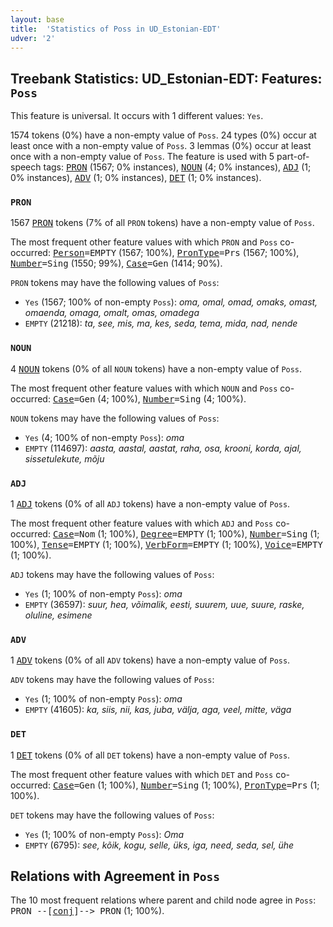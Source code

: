 ```yaml
---
layout: base
title:  'Statistics of Poss in UD_Estonian-EDT'
udver: '2'
---
```


## Treebank Statistics: UD_Estonian-EDT: Features: `Poss`

This feature is universal.
It occurs with 1 different values: `Yes`.

1574 tokens (0%) have a non-empty value of `Poss`.
24 types (0%) occur at least once with a non-empty value of `Poss`.
3 lemmas (0%) occur at least once with a non-empty value of `Poss`.
The feature is used with 5 part-of-speech tags: <tt><a href="et_edt-pos-PRON.html">PRON</a></tt> (1567; 0% instances), <tt><a href="et_edt-pos-NOUN.html">NOUN</a></tt> (4; 0% instances), <tt><a href="et_edt-pos-ADJ.html">ADJ</a></tt> (1; 0% instances), <tt><a href="et_edt-pos-ADV.html">ADV</a></tt> (1; 0% instances), <tt><a href="et_edt-pos-DET.html">DET</a></tt> (1; 0% instances).

### `PRON`

1567 <tt><a href="et_edt-pos-PRON.html">PRON</a></tt> tokens (7% of all `PRON` tokens) have a non-empty value of `Poss`.

The most frequent other feature values with which `PRON` and `Poss` co-occurred: <tt><a href="et_edt-feat-Person.html">Person</a></tt><tt>=EMPTY</tt> (1567; 100%), <tt><a href="et_edt-feat-PronType.html">PronType</a></tt><tt>=Prs</tt> (1567; 100%), <tt><a href="et_edt-feat-Number.html">Number</a></tt><tt>=Sing</tt> (1550; 99%), <tt><a href="et_edt-feat-Case.html">Case</a></tt><tt>=Gen</tt> (1414; 90%).

`PRON` tokens may have the following values of `Poss`:

* `Yes` (1567; 100% of non-empty `Poss`): <em>oma, omal, omad, omaks, omast, omaenda, omaga, omalt, omas, omadega</em>
* `EMPTY` (21218): <em>ta, see, mis, ma, kes, seda, tema, mida, nad, nende</em>

### `NOUN`

4 <tt><a href="et_edt-pos-NOUN.html">NOUN</a></tt> tokens (0% of all `NOUN` tokens) have a non-empty value of `Poss`.

The most frequent other feature values with which `NOUN` and `Poss` co-occurred: <tt><a href="et_edt-feat-Case.html">Case</a></tt><tt>=Gen</tt> (4; 100%), <tt><a href="et_edt-feat-Number.html">Number</a></tt><tt>=Sing</tt> (4; 100%).

`NOUN` tokens may have the following values of `Poss`:

* `Yes` (4; 100% of non-empty `Poss`): <em>oma</em>
* `EMPTY` (114697): <em>aasta, aastal, aastat, raha, osa, krooni, korda, ajal, sissetulekute, mõju</em>

### `ADJ`

1 <tt><a href="et_edt-pos-ADJ.html">ADJ</a></tt> tokens (0% of all `ADJ` tokens) have a non-empty value of `Poss`.

The most frequent other feature values with which `ADJ` and `Poss` co-occurred: <tt><a href="et_edt-feat-Case.html">Case</a></tt><tt>=Nom</tt> (1; 100%), <tt><a href="et_edt-feat-Degree.html">Degree</a></tt><tt>=EMPTY</tt> (1; 100%), <tt><a href="et_edt-feat-Number.html">Number</a></tt><tt>=Sing</tt> (1; 100%), <tt><a href="et_edt-feat-Tense.html">Tense</a></tt><tt>=EMPTY</tt> (1; 100%), <tt><a href="et_edt-feat-VerbForm.html">VerbForm</a></tt><tt>=EMPTY</tt> (1; 100%), <tt><a href="et_edt-feat-Voice.html">Voice</a></tt><tt>=EMPTY</tt> (1; 100%).

`ADJ` tokens may have the following values of `Poss`:

* `Yes` (1; 100% of non-empty `Poss`): <em>oma</em>
* `EMPTY` (36597): <em>suur, hea, võimalik, eesti, suurem, uue, suure, raske, oluline, esimene</em>

### `ADV`

1 <tt><a href="et_edt-pos-ADV.html">ADV</a></tt> tokens (0% of all `ADV` tokens) have a non-empty value of `Poss`.

`ADV` tokens may have the following values of `Poss`:

* `Yes` (1; 100% of non-empty `Poss`): <em>oma</em>
* `EMPTY` (41605): <em>ka, siis, nii, kas, juba, välja, aga, veel, mitte, väga</em>

### `DET`

1 <tt><a href="et_edt-pos-DET.html">DET</a></tt> tokens (0% of all `DET` tokens) have a non-empty value of `Poss`.

The most frequent other feature values with which `DET` and `Poss` co-occurred: <tt><a href="et_edt-feat-Case.html">Case</a></tt><tt>=Gen</tt> (1; 100%), <tt><a href="et_edt-feat-Number.html">Number</a></tt><tt>=Sing</tt> (1; 100%), <tt><a href="et_edt-feat-PronType.html">PronType</a></tt><tt>=Prs</tt> (1; 100%).

`DET` tokens may have the following values of `Poss`:

* `Yes` (1; 100% of non-empty `Poss`): <em>Oma</em>
* `EMPTY` (6795): <em>see, kõik, kogu, selle, üks, iga, need, seda, sel, ühe</em>

## Relations with Agreement in `Poss`

The 10 most frequent relations where parent and child node agree in `Poss`:
<tt>PRON --[<tt><a href="et_edt-dep-conj.html">conj</a></tt>]--> PRON</tt> (1; 100%).

